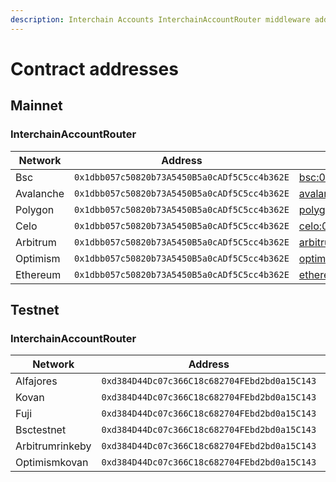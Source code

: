 ```yaml
---
description: Interchain Accounts InterchainAccountRouter middleware addresses
---
```


# Contract addresses

## Mainnet

### InterchainAccountRouter

| Network   | Address                                      | Explorer                                                                                                  |
| --------- | -------------------------------------------- | --------------------------------------------------------------------------------------------------------- |
| Bsc       | `0x1dbb057c50820b73A5450B5a0cADf5C5cc4b362E` | [bsc:0x1dbb...](https://bscscan.com//address/0x1dbb057c50820b73A5450B5a0cADf5C5cc4b362E)                  |
| Avalanche | `0x1dbb057c50820b73A5450B5a0cADf5C5cc4b362E` | [avalanche:0x1dbb...](https://snowtrace.io/address/0x1dbb057c50820b73A5450B5a0cADf5C5cc4b362E)            |
| Polygon   | `0x1dbb057c50820b73A5450B5a0cADf5C5cc4b362E` | [polygon:0x1dbb...](https://polygonscan.com/address/0x1dbb057c50820b73A5450B5a0cADf5C5cc4b362E)           |
| Celo      | `0x1dbb057c50820b73A5450B5a0cADf5C5cc4b362E` | [celo:0x1dbb...](https://celoscan.io/address/0x1dbb057c50820b73A5450B5a0cADf5C5cc4b362E)                  |
| Arbitrum  | `0x1dbb057c50820b73A5450B5a0cADf5C5cc4b362E` | [arbitrum:0x1dbb...](https://arbiscan.io//address/0x1dbb057c50820b73A5450B5a0cADf5C5cc4b362E)             |
| Optimism  | `0x1dbb057c50820b73A5450B5a0cADf5C5cc4b362E` | [optimism:0x1dbb...](https://optimistic.etherscan.io//address/0x1dbb057c50820b73A5450B5a0cADf5C5cc4b362E) |
| Ethereum  | `0x1dbb057c50820b73A5450B5a0cADf5C5cc4b362E` | [ethereum:0x1dbb...](https://etherscan.io/address/0x1dbb057c50820b73A5450B5a0cADf5C5cc4b362E)             |

## Testnet

### InterchainAccountRouter

| Network         | Address                                      | Explorer                                                                                                                 |
| --------------- | -------------------------------------------- | ------------------------------------------------------------------------------------------------------------------------ |
| Alfajores       | `0xd384D44Dc07c366C18c682704FEbd2bd0a15C143` | [alfajores:0xd384...](https://alfajores-blockscout.celo-testnet.org//address/0xd384D44Dc07c366C18c682704FEbd2bd0a15C143) |
| Kovan           | `0xd384D44Dc07c366C18c682704FEbd2bd0a15C143` | [kovan:0xd384...](https://kovan.etherscan.io//address/0xd384D44Dc07c366C18c682704FEbd2bd0a15C143)                        |
| Fuji            | `0xd384D44Dc07c366C18c682704FEbd2bd0a15C143` | [fuji:0xd384...](https://testnet.snowtrace.io//address/0xd384D44Dc07c366C18c682704FEbd2bd0a15C143)                       |
| Bsctestnet      | `0xd384D44Dc07c366C18c682704FEbd2bd0a15C143` | [bsctestnet:0xd384...](https://testnet.bscscan.com//address/0xd384D44Dc07c366C18c682704FEbd2bd0a15C143)                  |
| Arbitrumrinkeby | `0xd384D44Dc07c366C18c682704FEbd2bd0a15C143` | [arbitrumrinkeby:0xd384...](https://testnet.arbiscan.io//address/0xd384D44Dc07c366C18c682704FEbd2bd0a15C143)             |
| Optimismkovan   | `0xd384D44Dc07c366C18c682704FEbd2bd0a15C143` | [optimismkovan:0xd384...](https://kovan-optimistic.etherscan.io//address/0xd384D44Dc07c366C18c682704FEbd2bd0a15C143)     |
